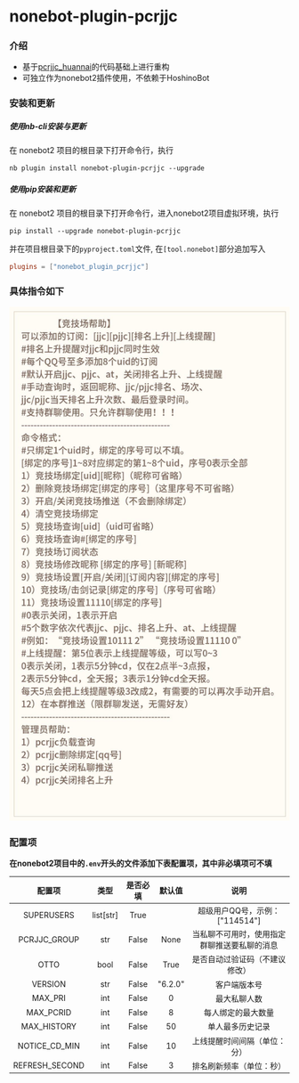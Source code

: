 # nonebot-plugin-pcrjjc

### 介绍

* 基于[pcrjjc_huannai](https://github.com/SonderXiaoming/pcrjjc_huannai)的代码基础上进行重构
* 可独立作为nonebot2插件使用，不依赖于HoshinoBot



### 安装和更新

##### 使用nb-cli安装与更新
在 nonebot2 项目的根目录下打开命令行，执行
```shell
nb plugin install nonebot-plugin-pcrjjc --upgrade
```
##### 使用pip安装和更新
在 nonebot2 项目的根目录下打开命令行，进入nonebot2项目虚拟环境，执行
```shell
pip install --upgrade nonebot-plugin-pcrjjc
```
并在项目根目录下的`pyproject.toml`文件, 在`[tool.nonebot]`部分追加写入
```toml
plugins = ["nonebot_plugin_pcrjjc"]
```



### 具体指令如下

![竞技场帮助指令](./img/help.png)



### 配置项

**在nonebot2项目中的`.env`开头的文件添加下表配置项，其中非必填项可不填**

|     配置项     |   类型    | 是否必填 | 默认值  |                     说明                     |
| :------------: | :-------: | :------: | :-----: | :------------------------------------------: |
|   SUPERUSERS   | list[str] |   True   |         |        超级用户QQ号，示例：["114514"]        |
|  PCRJJC_GROUP  |    str    |  False   |  None   | 当私聊不可用时，使用指定群聊推送要私聊的消息 |
|      OTTO      |   bool    |  False   |  True   |        是否自动过验证码（不建议修改）        |
|    VERSION     |    str    |  False   | "6.2.0" |                 客户端版本号                 |
|    MAX_PRI     |    int    |  False   |    0    |                 最大私聊人数                 |
|   MAX_PCRID    |    int    |  False   |    8    |              每人绑定的最大数量              |
|  MAX_HISTORY   |    int    |  False   |   50    |               单人最多历史记录               |
| NOTICE_CD_MIN  |    int    |  False   |   10    |         上线提醒时间间隔（单位：分）         |
| REFRESH_SECOND |    int    |  False   |    3    |           排名刷新频率（单位：秒）           |

